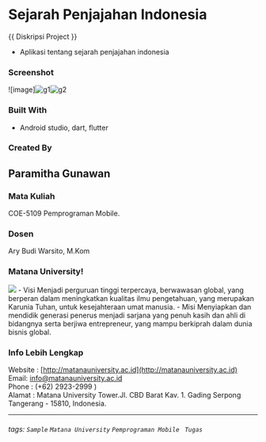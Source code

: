 # Sejarah Penjajahan Indonesia

{{ Diskripsi Project }}
- Aplikasi tentang sejarah penjajahan indonesia

### Screenshot
![image]![g1](https://user-images.githubusercontent.com/57141309/137374936-3cf008fd-adbc-431b-be2e-bc12b30a954b.jpg)![g2](https://user-images.githubusercontent.com/57141309/137374954-d7ca81dd-4ba8-4dd0-b806-b75c2706e14d.jpg)

### Built With
- Android studio, dart, flutter

### Created By
Paramitha Gunawan
---
### Mata Kuliah 
COE-5109 Pemprograman Mobile. 
### Dosen
Ary Budi Warsito, M.Kom
### Matana University!
<img src="http://matanauniversity.ac.id/website_lama/images/footer/Logo_mu_foot.png" />
- Visi 
Menjadi perguruan tinggi terpercaya, berwawasan global, yang berperan dalam meningkatkan kualitas ilmu pengetahuan, yang merupakan Karunia Tuhan, untuk kesejahteraan umat manusia.
- Misi 
Menyiapkan dan mendidik generasi penerus menjadi sarjana yang penuh kasih dan ahli di bidangnya serta berjiwa entrepreneur, yang mampu berkiprah dalam dunia bisnis global.

### Info Lebih Lengkap
Website : [http://matanauniversity.ac.id](http://matanauniversity.ac.id)  
Email: [info@matanauniversity.ac.id](mailto:info@matanauniversity.ac.id)  
Phone : (+62) 2923-2999 )  
Alamat : Matana University Tower.Jl. CBD Barat Kav. 1. Gading Serpong Tangerang - 15810, Indonesia.

---

###### tags: `Sample` `Matana University` `Pemprograman Mobile ` `Tugas` 
